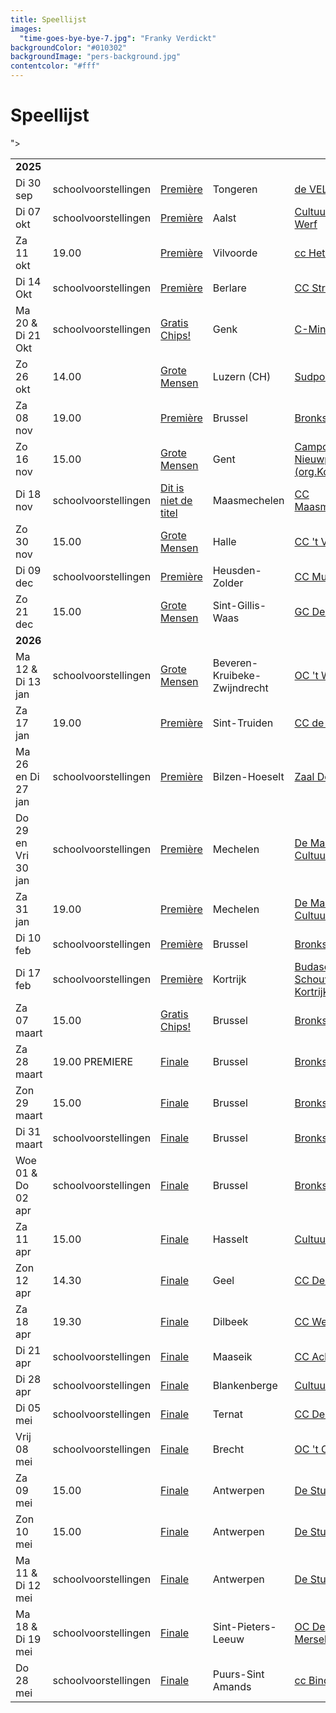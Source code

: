 ```yaml
---
title: Speellijst
images:
  "time-goes-bye-bye-7.jpg": "Franky Verdickt"
backgroundColor: "#010302"
backgroundImage: "pers-background.jpg"
contentcolor: "#fff"
---
```

# Speellijst

<div class="table-responsive">
<table class="playlist">

<tr><td colspan="5"><strong>2025</strong></td></tr>
<tr><td>Di 30 sep</td><td>schoolvoorstellingen</td><td><a href="/nl/shows/premiere">Première</a></td><td>Tongeren</td><td><a href="https://develinx.be/evenement/compagnie-barbarie-bronks-0">de VELINX</a></td></tr>
<tr><td>Di 07 okt</td><td>schoolvoorstellingen</td><td><a href="/nl/shows/premiere">Première</a></td><td>Aalst</td><td><a href="https://www.dewerfcultuurhuis.be/nl/programma/school-co/scholenaanbod/detail/premiere/9485/">Cultuurhuis De Werf</a></td></tr>
<tr><td>Za 11 okt</td><td>19.00</td><td><a href="/nl/shows/premiere">Première</a></td><td>Vilvoorde</td><td><a href="https://www.hetbolwerk.be/programma/podium/compagnie-barbarie-bronks-premiere-8">cc Het Bolwerk</a></td></tr>
<tr><td>Di 14 Okt</td><td>schoolvoorstellingen</td><td><a href="/nl/shows/premiere">Première</a></td><td>Berlare</td><td><a href="https://beleefberlare.be/premiere">CC Stroming</a></td></tr>
<tr><td>Ma 20 & Di 21 Okt</td><td>schoolvoorstellingen</td><td><a href="/nl/shows/gratis chips">Gratis Chips!</a></td><td>Genk</td><td><a href="https://c-mine.be/evenement/compagnie-barbarie-2">C-Mine</a></td></tr>
<tr><td>Zo 26 okt</td><td>14.00</td><td><a href="/nl/shows/grote-mensen">Grote Mensen</a></td><td>Luzern (CH)</td><td><a  href="https://www.sudpol.ch">Sudpol</a></td></tr>">
<tr><td>Za 08 nov</td><td>19.00</td><td><a href="/nl/shows/premiere">Première</a></td><td>Brussel</td><td><a href="https://www.bronks.be">Bronks</a></td></tr>
<tr><td>Zo 16 nov</td><td>15.00</td><td><a href="/nl/shows/grote-mensen">Grote Mensen</a></td><td>Gent</td><td><a href="https://kopergietery.be/nl/productie/grote-mensen">Campo Nieuwpoort (org.Kopergietery)</a></td></tr>
<tr><td>Di 18 nov</td><td>schoolvoorstellingen</td><td><a href="/nl/shows/dit-is-niet-de-titel">Dit is niet de titel</a></td><td>Maasmechelen</td><td><a href="https://www.ccmaasmechelen.be/nl/scholen">CC Maasmechelen</a></td></tr>
<tr><td>Zo 30 nov</td><td>15.00</td><td><a href="/nl/shows/grote-mensen">Grote Mensen</a></td><td>Halle</td><td><a href="https://www.vondel.be/agenda/grote-mensen-4m6k">CC 't Vondel</a></td></tr>
<tr><td>Di 09 dec</td><td>schoolvoorstellingen</td><td><a href="/nl/shows/premiere">Première</a></td><td>Heusden-Zolder</td><td><a href="https://www.muze.be/dagvoorstellingen.html">CC Muze</a></td></tr>
<tr><td>Zo 21 dec</td><td>15.00</td><td><a href="/nl/shows/grote-mensen">Grote Mensen</a></td><td>Sint-Gillis-Waas</td><td><a href="https://gcderoute.be/events/12bfeace-ec93-490c-8633-6bb41d1851d7/">GC De Route</a></td></tr>

<tr><td colspan="5"><strong>2026</strong></td></tr>
<tr><td>Ma 12 & Di 13 jan</td><td>schoolvoorstellingen</td><td><a href="/nl/shows/grote-mensen">Grote Mensen</a></td><td>Beveren-Kruibeke-Zwijndrecht</td><td><a href="https://www.gemeentebkz.be/vrijetijd">OC 't Waaigat</a></td></tr>
<tr><td>Za 17 jan</td><td>19.00</td><td><a href="/nl/shows/premiere">Première</a></td><td>Sint-Truiden</td><td><a href="https://www.debogaard.be/activiteiten/compagnie-barbarie-bronks-premiere-8">CC de Bogaard</a></td></tr>
<tr><td>Ma 26 en Di 27 jan</td><td>schoolvoorstellingen</td><td><a href="/nl/shows/premiere">Première</a></td><td>Bilzen-Hoeselt</td><td><a href="https://www.cultuurhuisbilzenhoeselt.be/activiteiten/compagnie-barbarie-bronks">Zaal De Kimpel</a></td></tr>
<tr><td>Do 29 en Vri 30 jan</td><td>schoolvoorstellingen</td><td><a href="/nl/shows/premiere">Première</a></td><td>Mechelen</td><td><a href="https://cultuurcentrum.mechelen.be/premiere-4">De Maan (org. Cultuurcentrum)</a></td></tr>
<tr><td>Za 31 jan</td><td>19.00</td><td><a href="/nl/shows/premiere">Première</a></td><td>Mechelen</td><td><a href="https://cultuurcentrum.mechelen.be/premiere-4">De Maan (org. Cultuurcentrum)</a></td></tr>
<tr><td>Di 10 feb</td><td>schoolvoorstellingen</td><td><a href="/nl/shows/premiere">Première</a></td><td>Brussel</td><td><a href="https://www.bronks.be/nl/programma/5215/premiere">Bronks</a></td></tr>
<tr><td>Di 17 feb</td><td>schoolvoorstellingen</td><td><a href="/nl/shows/premiere">Première</a></td><td>Kortrijk</td><td><a href="https://www.schouwburgkortrijk.be/programma">Budascoop (org. Schouwburg Kortrijk)</a></td></tr>
<tr><td>Za 07 maart</td><td>15.00</td><td><a href="/nl/shows/gratis-chips">Gratis Chips!</a></td><td>Brussel</td><td><a href="https://www.bronks.be/nl/event/gratis-chips?type=VRIJE%20VOORSTELLING">Bronks</a></td></tr>
<tr><td>Za 28 maart</td><td>19.00 PREMIERE</td><td><a href="/nl/shows/finale">Finale</a></td><td>Brussel</td><td><a href="https://www.bronks.be/nl/event/finale?type=VRIJE%20VOORSTELLING">Bronks</a></td></tr>
<tr><td>Zon 29 maart</td><td>15.00</td><td><a href="/nl/shows/finale">Finale</a></td><td>Brussel</td><td><a href="https://www.bronks.be/nl/event/finale?type=VRIJE%20VOORSTELLING">Bronks</a></td></tr>
<tr><td>Di 31 maart</td><td>schoolvoorstellingen</td><td><a href="/nl/shows/finale">Finale</a></td><td>Brussel</td><td><a href="https://www.bronks.be/nl/scholen/5287/finale">Bronks</a></td></tr>
<tr><td>Woe 01 & Do 02 apr</td><td>schoolvoorstellingen</td><td><a href="/nl/shows/finale">Finale</a></td><td>Brussel</td><td><a href="https://www.bronks.be/nl/scholen/5287/finale">Bronks</a></td></tr>
<tr><td>Za 11 apr</td><td>15.00</td><td><a href="/nl/shows/finale">Finale</a></td><td>Hasselt</td><td><a href="https://www.ccha.be/programma/finale-6-57z9">Cultuurcentrum</a></td></tr>
<tr><td>Zon 12 apr</td><td>14.30</td><td><a href="/nl/shows/finale">Finale</a></td><td>Geel</td><td><a href="https://www.dewerft.be/agenda/finale-m51j">CC De Werft</a></td></tr>
<tr><td>Za 18 apr</td><td>19.30</td><td><a href="/nl/shows/finale">Finale</a></td><td>Dilbeek</td><td><a href="https://www.westrand.be/programma/finale-6-6rr5">CC Westrand</a></td></tr>
<tr><td>Di 21 apr</td><td>schoolvoorstellingen</td><td><a href="/nl/shows/finale">Finale</a></td><td>Maaseik</td><td><a href="https://www.achterolmen.be/nl/programma">CC Achterholmen</a></td></tr>
<tr><td>Di 28 apr</td><td>schoolvoorstellingen</td><td><a href="/nl/shows/finale">Finale</a></td><td>Blankenberge</td><td><a href="https://www.ccblankenberge.be/programma/school/lagere-school/schoolvoorstelling-finale-compagnie-barbarie-bronks">Cultuurcentrum</a></td></tr>
<tr><td>Di 05 mei</td><td>schoolvoorstellingen</td><td><a href="/nl/shows/finale">Finale</a></td><td>Ternat</td><td><a href="https://www.ccdeploter.be/finale">CC De Ploter</a></td></tr>
<tr><td>Vrij 08 mei</td><td>schoolvoorstellingen</td><td><a href="/nl/shows/finale">Finale</a></td><td>Brecht</td><td><a href="https://www.brecht.be/vrije-tijd/cultuur/">OC 't Centrum</a></td></tr>
<tr><td>Za 09 mei</td><td>15.00</td><td><a href="/nl/shows/finale">Finale</a></td><td>Antwerpen</td><td><a href="https://www.destudio.com/nl/project/finale">De Studio</a></td></tr>
<tr><td>Zon 10 mei</td><td>15.00</td><td><a href="/nl/shows/finale">Finale</a></td><td>Antwerpen</td><td><a href="https://www.destudio.com/nl/project/finale">De Studio</a></td></tr>
<tr><td>Ma 11 & Di 12 mei</td><td>schoolvoorstellingen</td><td><a href="/nl/shows/finale">Finale</a></td><td>Antwerpen</td><td><a href="https://www.destudio.com/nl/project/finale">De Studio</a></td></tr>
<tr><td>Ma 18 & Di 19 mei</td><td>schoolvoorstellingen</td><td><a href="/nl/shows/finale">Finale</a></td><td>Sint-Pieters-Leeuw</td><td><a href="https://www.sint-pieters-leeuw.be/brul/organiseren/zaalverhuur/culturele-infrastructuur/theaterzaal">OC De Merselborre</a></td></tr>
<tr><td>Do 28 mei</td><td>schoolvoorstellingen</td><td><a href="/nl/shows/finale">Finale</a></td><td>Puurs-Sint Amands</td><td><a href="https://www.puurs-sint-amands.be/schoolvoorstelling-finale-compagnie-barbarie/bronks">cc Binder</a></td></tr>


</table>
</div>
